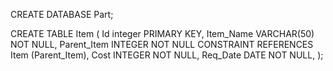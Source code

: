CREATE DATABASE Part;

CREATE TABLE Item (
Id integer PRIMARY KEY,
Item_Name VARCHAR(50) NOT NULL,
Parent_Item INTEGER NOT NULL CONSTRAINT REFERENCES Item (Parent_Item),
Cost INTEGER NOT NULL,
Req_Date DATE NOT NULL,
);
